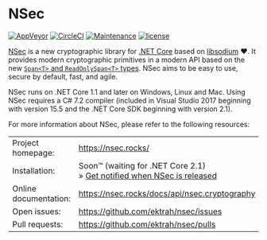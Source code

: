 # NSec

[![AppVeyor](https://ci.appveyor.com/api/projects/status/7u6xmo4fv63708mt?svg=true)](https://ci.appveyor.com/project/ektrah/nsec)
[![CircleCI](https://circleci.com/gh/ektrah/nsec.svg?style=shield)](https://circleci.com/gh/ektrah/nsec)
[![Maintenance](https://img.shields.io/maintenance/yes/2017.svg)](https://github.com/ektrah/nsec)
[![license](https://img.shields.io/github/license/ektrah/nsec.svg)](https://nsec.rocks/license)

[NSec](https://nsec.rocks/) is a new cryptographic library for
[.NET Core](https://dot.net/) based on
[libsodium](https://libsodium.org/) &#x2764;.
It provides modern cryptographic primitives in a modern API based on the new
[`Span<T>` and `ReadOnlySpan<T>` types](https://channel9.msdn.com/Events/Connect/2017/T125).
NSec aims to be easy to use, secure by default, fast, and agile.

NSec runs on .NET Core 1.1 and later on Windows, Linux and Mac. Using NSec
requires a C# 7.2 compiler (included in Visual Studio 2017 beginning with
version 15.5 and the .NET Core SDK beginning with version 2.1).

For more information about NSec, please refer to the following resources:

|                           |                                                  |
|:------------------------- |:------------------------------------------------ |
| Project homepage:         | https://nsec.rocks/                              |
| Installation:             | Soon&trade; (waiting for .NET Core 2.1)<br>&raquo; [Get notified when NSec is released](https://goo.gl/forms/vymBKq5idhEXJRO82) |
| Online documentation:     | https://nsec.rocks/docs/api/nsec.cryptography    |
| Open issues:              | https://github.com/ektrah/nsec/issues            |
| Pull requests:            | https://github.com/ektrah/nsec/pulls             |
